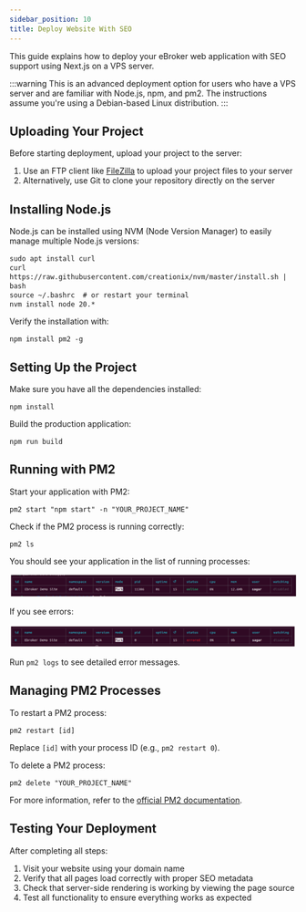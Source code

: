 ```yaml
---
sidebar_position: 10
title: Deploy Website With SEO
---
```


This guide explains how to deploy your eBroker web application with SEO support using Next.js on a VPS server.

:::warning
This is an advanced deployment option for users who have a VPS server and are familiar with Node.js, npm, and pm2. The instructions assume you're using a Debian-based Linux distribution.
:::

## Uploading Your Project

Before starting deployment, upload your project to the server:

1. Use an FTP client like [FileZilla](https://filezilla-project.org/download.php) to upload your project files to your server
2. Alternatively, use Git to clone your repository directly on the server

## Installing Node.js

Node.js can be installed using NVM (Node Version Manager) to easily manage multiple Node.js versions:

```
sudo apt install curl
curl https://raw.githubusercontent.com/creationix/nvm/master/install.sh | bash
source ~/.bashrc  # or restart your terminal
nvm install node 20.*
```

Verify the installation with:

```
npm install pm2 -g
```

## Setting Up the Project

Make sure you have all the dependencies installed:

```
npm install
```

Build the production application:

```
npm run build
```

## Running with PM2

Start your application with PM2:

```
pm2 start "npm start" -n "YOUR_PROJECT_NAME"
```

Check if the PM2 process is running correctly:

```
pm2 ls
```

You should see your application in the list of running processes:

 ![Out Folder](/img/website/images/pm2_success.png)

 If you see errors:

 ![Out Folder](/img/website/images/pm2_error.png)

 Run `pm2 logs` to see detailed error messages.

 ## Managing PM2 Processes

 To restart a PM2 process:

 ```
 pm2 restart [id]
 ```

 Replace `[id]` with your process ID (e.g., `pm2 restart 0`).

To delete a PM2 process:
    
```
pm2 delete "YOUR_PROJECT_NAME"
```

For more information, refer to the [official PM2 documentation](https://pm2.keymetrics.io/docs/usage/quick-start/).

## Testing Your Deployment

After completing all steps:

1. Visit your website using your domain name
2. Verify that all pages load correctly with proper SEO metadata
3. Check that server-side rendering is working by viewing the page source
4. Test all functionality to ensure everything works as expected